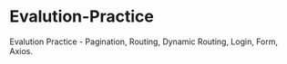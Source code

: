 # Evalution-Practice
Evalution Practice - Pagination, Routing, Dynamic Routing, Login, Form, Axios.
